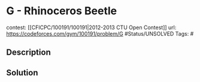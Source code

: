 # G - Rhinoceros Beetle

contest: [[CFICPC/100191/100191|2012-2013 CTU Open Contest]]
url: https://codeforces.com/gym/100191/problem/G
#Status/UNSOLVED
Tags: #

## Description

## Solution

